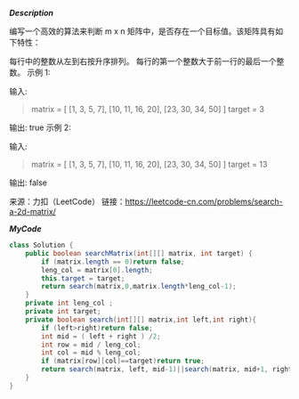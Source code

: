 ***Description***

编写一个高效的算法来判断 m x n 矩阵中，是否存在一个目标值。该矩阵具有如下特性：

每行中的整数从左到右按升序排列。
每行的第一个整数大于前一行的最后一个整数。
示例 1:

输入:

>matrix = [
>[1,   3,  5,  7],
>[10, 11, 16, 20],
>[23, 30, 34, 50]
>]
>target = 3

输出: true
示例 2:

输入:

>matrix = [
>[1,   3,  5,  7],
>[10, 11, 16, 20],
>[23, 30, 34, 50]
>]
>target = 13

输出: false

来源：力扣（LeetCode）
链接：https://leetcode-cn.com/problems/search-a-2d-matrix/

***MyCode***
```java
class Solution {
    public boolean searchMatrix(int[][] matrix, int target) {
        if (matrix.length == 0)return false;
        leng_col = matrix[0].length;
        this.target = target;
        return search(matrix,0,matrix.length*leng_col-1);
    }
    private int leng_col ;
    private int target;
    private boolean search(int[][] matrix,int left,int right){
        if (left>right)return false;
        int mid = ( left + right ) /2;
        int row = mid / leng_col;
        int col = mid % leng_col;
        if (matrix[row][col]==target)return true;
        return search(matrix, left, mid-1)||search(matrix, mid+1, right);
    }
}